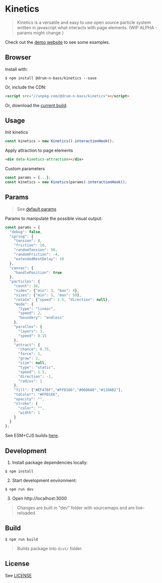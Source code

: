 Kinetics
==========

> Kinetics is a versatile and easy to use open source particle system written in javascript what interacts with page elements. (WIP ALPHA - params might change )

Check out the [demo website](https://kinetics.li) to see some examples.



Browser
---

Install with: 
```shell
$ npm install @drum-n-bass/kinetics --save
```   

Or, include the CDN:

```html
<script src="//unpkg.com/@drum-n-bass/kinetics"></script>
```   

Or, download the [current build](dist/kinetics.js).


Usage
---

Init kinetics
```js
const kinetics = new Kinetics().interactionHook();
```

Apply attraction to page elements
```html
<div data-kinetics-attraction></div>
```

Custom parameters
```js
const params = {...};
const kinetics = new Kinetics(params).interactionHook();
```


Params
---
> See [default params](src/params.json)

Params to manipulate the possible visual output:

```js
const params = {
  "debug": false,
  "spring": {
    "tension": 8,
    "friction": 10,
    "randomTension": 50,
    "randomFriction": -4,
    "extendedRestDelay": 10
  },
  "canvas": {
    "handlePosition": true
  },
  "particles": {
    "count": 16,
    "sides": {"min": 3, "max": 4},
    "sizes": {"min": 5, "max": 50},
    "rotate": {"speed": 1.5, "direction": null},
    "mode": {
      "type": "linear",
      "speed": 2,
      "boundery": "endless"
    },
    "parallex": {
      "layers": 3,
      "speed": 0.15
    },
    "attract": {
      "chance": 0.75,
      "force": 1,
      "grow": 2,
      "size": null,
      "type": "static",
      "speed": 1.5,
      "direction": -1,
      "radius": 1
    },
    "fill": ["#EF476F","#FFD166","#06D6A0","#118AB2"],
    "toColor": "#FFD166",
    "opacity": "",
    "stroke": {
      "color": "",
      "width": 1
    }
  }
};
```


See ESM+CJS builds [here](dist).

Development
-----------

1. Install package dependencies locally:
```shell
$ npm install
```

2. Start development environment:
```shell
$ npm run dev
```

3. Open http://localhost:3000

> Changes are built in "dev" folder with sourcemaps and are live-reloaded.

Build
-----

```shell
$ npm run build
```

> Builds package into `dist/` folder.

License
-----
See [LICENSE](LICENSE)

